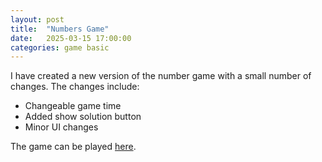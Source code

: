 ```yaml
---
layout: post
title:  "Numbers Game"
date:   2025-03-15 17:00:00
categories: game basic
---
```


I have created a new version of the number game with a small number of changes. The changes include:

* Changeable game time
* Added show solution button
* Minor UI changes

The game can be played [here][play-link].

[play-link]: https://payamben.github.io/numbers-gameV2/
